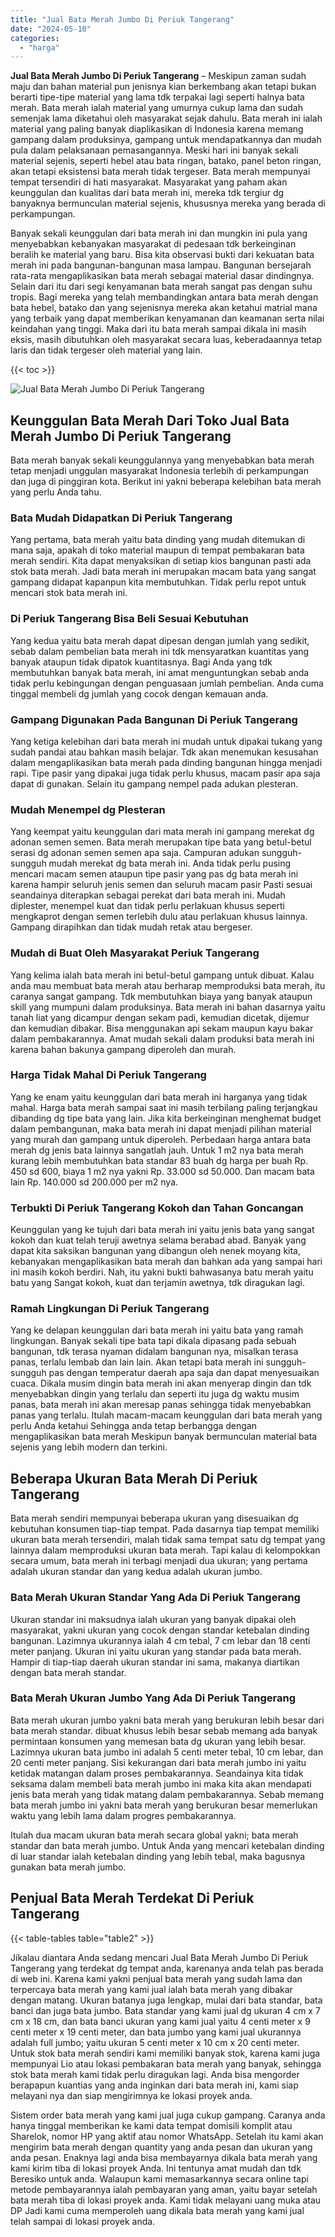 ```yaml
---
title: "Jual Bata Merah Jumbo Di Periuk Tangerang"
date: "2024-05-10"
categories: 
  - "harga"
---
```


**Jual Bata Merah Jumbo Di Periuk Tangerang** – Meskipun zaman sudah maju dan bahan material pun jenisnya kian berkembang akan tetapi bukan berarti tipe-tipe material yang lama tdk terpakai lagi seperti halnya bata merah. Bata merah ialah material yang umurnya cukup lama dan sudah semenjak lama diketahui oleh masyarakat sejak dahulu. Bata merah ini ialah material yang paling banyak diaplikasikan di Indonesia karena memang gampang dalam produksinya, gampang untuk mendapatkannya dan mudah pula dalam pelaksanaan pemasangannya. Meski hari ini banyak sekali material sejenis, seperti hebel atau bata ringan, batako, panel beton ringan, akan tetapi eksistensi bata merah tidak tergeser. Bata merah mempunyai tempat tersendiri di hati masyarakat. Masyarakat yang paham akan keunggulan dan kualitas dari bata merah ini, mereka tdk tergiur dg banyaknya bermunculan material sejenis, khususnya mereka yang berada di perkampungan.

Banyak sekali keunggulan dari bata merah ini dan mungkin ini pula yang menyebabkan kebanyakan masyarakat di pedesaan tdk berkeinginan beralih ke material yang baru. Bisa kita observasi bukti dari kekuatan bata merah ini pada bangunan-bangunan masa lampau. Bangunan bersejarah rata-rata mengaplikasikan bata merah sebagai material dasar dindingnya. Selain dari itu dari segi kenyamanan bata merah sangat pas dengan suhu tropis. Bagi mereka yang telah membandingkan antara bata merah dengan bata hebel, batako dan yang sejenisnya mereka akan ketahui matrial mana yang terbaik yang dapat memberikan kenyamanan dan keamanan serta nilai keindahan yang tinggi. Maka dari itu bata merah sampai dikala ini masih eksis, masih dibutuhkan oleh masyarakat secara luas, keberadaannya tetap laris dan tidak tergeser oleh material yang lain.

{{< toc >}}

![Jual Bata Merah Jumbo Di Periuk Tangerang](/images/jual-bata-merah-31.png)

## Keunggulan Bata Merah Dari Toko Jual Bata Merah Jumbo Di Periuk Tangerang

Bata merah banyak sekali keunggulannya yang menyebabkan bata merah tetap menjadi unggulan masyarakat Indonesia terlebih di perkampungan dan juga di pinggiran kota. Berikut ini yakni beberapa kelebihan bata merah yang perlu Anda tahu.

### Bata Mudah Didapatkan Di Periuk Tangerang

Yang pertama, bata merah yaitu bata dinding yang mudah ditemukan di mana saja, apakah di toko material maupun di tempat pembakaran bata merah sendiri. Kita dapat menyaksikan di setiap kios bangunan pasti ada stok bata merah. Jadi bata merah ini merupakan macam bata yang sangat gampang didapat kapanpun kita membutuhkan. Tidak perlu repot untuk mencari stok bata merah ini.

### Di Periuk Tangerang Bisa Beli Sesuai Kebutuhan

Yang kedua yaitu bata merah dapat dipesan dengan jumlah yang sedikit, sebab dalam pembelian bata merah ini tdk mensyaratkan kuantitas yang banyak ataupun tidak dipatok kuantitasnya. Bagi Anda yang tdk membutuhkan banyak bata merah, ini amat menguntungkan sebab anda tidak perlu kebingungan dengan penguasaan jumlah pembelian. Anda cuma tinggal membeli dg jumlah yang cocok dengan kemauan anda.

### Gampang Digunakan Pada Bangunan Di Periuk Tangerang

Yang ketiga kelebihan dari bata merah ini mudah untuk dipakai tukang yang sudah pandai atau bahkan masih belajar. Tdk akan menemukan kesusahan dalam mengaplikasikan bata merah pada dinding bangunan hingga menjadi rapi. Tipe pasir yang dipakai juga tidak perlu khusus, macam pasir apa saja dapat di gunakan. Selain itu gampang nempel pada adukan plesteran.

### Mudah Menempel dg Plesteran

Yang keempat yaitu keunggulan dari mata merah ini gampang merekat dg adonan semen semen. Bata merah merupakan tipe bata yang betul-betul serasi dg adonan semen semen apa saja. Campuran adukan sungguh-sungguh mudah merekat dg bata merah ini. Anda tidak perlu pusing mencari macam semen ataupun tipe pasir yang pas dg bata merah ini karena hampir seluruh jenis semen dan seluruh macam pasir Pasti sesuai seandainya diterapkan sebagai perekat dari bata merah ini. Mudah diplester, menempel kuat dan tidak perlu perlakuan khusus seperti mengkaprot dengan semen terlebih dulu atau perlakuan khusus lainnya. Gampang dirapihkan dan tidak mudah retak atau bergeser.

### Mudah di Buat Oleh Masyarakat Periuk Tangerang

Yang kelima ialah bata merah ini betul-betul gampang untuk dibuat. Kalau anda mau membuat bata merah atau berharap memproduksi bata merah, itu caranya sangat gampang. Tdk membutuhkan biaya yang banyak ataupun skill yang mumpuni dalam produksinya. Bata merah ini bahan dasarnya yaitu tanah liat yang dicampur dengan sekam padi, kemudian dicetak, dijemur dan kemudian dibakar. Bisa menggunakan api sekam maupun kayu bakar dalam pembakarannya. Amat mudah sekali dalam produksi bata merah ini karena bahan bakunya gampang diperoleh dan murah.

### Harga Tidak Mahal Di Periuk Tangerang

Yang ke enam yaitu keunggulan dari bata merah ini harganya yang tidak mahal. Harga bata merah sampai saat ini masih terbilang paling terjangkau dibanding dg tipe bata yang lain. Jika kita berkeinginan menghemat budget dalam pembangunan, maka bata merah ini dapat menjadi pilihan material yang murah dan gampang untuk diperoleh. Perbedaan harga antara bata merah dg jenis bata lainnya sangatlah jauh. Untuk 1 m2 nya bata merah kurang lebih membutuhkan bata standar 83 buah dg harga per buah Rp. 450 sd 600, biaya 1 m2 nya yakni Rp. 33.000 sd 50.000. Dan macam bata lain Rp. 140.000 sd 200.000 per m2 nya.

### Terbukti Di Periuk Tangerang Kokoh dan Tahan Goncangan

Keunggulan yang ke tujuh dari bata merah ini yaitu jenis bata yang sangat kokoh dan kuat telah teruji awetnya selama berabad abad. Banyak yang dapat kita saksikan bangunan yang dibangun oleh nenek moyang kita, kebanyakan mengaplikasikan bata merah dan bahkan ada yang sampai hari ini masih kokoh berdiri. Nah, itu yakni bukti bahwasanya batu merah yaitu batu yang Sangat kokoh, kuat dan terjamin awetnya, tdk diragukan lagi.

### Ramah Lingkungan Di Periuk Tangerang

Yang ke delapan keunggulan dari bata merah ini yaitu bata yang ramah lingkungan. Banyak sekali tipe bata tapi dikala dipasang pada sebuah bangunan, tdk terasa nyaman didalam bangunan nya, misalkan terasa panas, terlalu lembab dan lain lain. Akan tetapi bata merah ini sungguh-sungguh pas dengan temperatur daerah apa saja dan dapat menyesuaikan cuaca. Dikala musim dingin bata merah ini akan menyerap dingin dan tdk menyebabkan dingin yang terlalu dan seperti itu juga dg waktu musim panas, bata merah ini akan meresap panas sehingga tidak menyebabkan panas yang terlalu. Itulah macam-macam keunggulan dari bata merah yang perlu Anda ketahui Sehingga anda tetap berbangga dengan mengaplikasikan bata merah Meskipun banyak bermunculan material bata sejenis yang lebih modern dan terkini.

## Beberapa Ukuran Bata Merah Di Periuk Tangerang

Bata merah sendiri mempunyai beberapa ukuran yang disesuaikan dg kebutuhan konsumen tiap-tiap tempat. Pada dasarnya tiap tempat memiliki ukuran bata merah tersendiri, malah tidak sama tempat satu dg tempat yang lainnya dalam memproduksi ukuran bata merah. Tapi kalau di kelompokkan secara umum, bata merah ini terbagi menjadi dua ukuran; yang pertama adalah ukuran standar dan yang kedua adalah ukuran jumbo.

### Bata Merah Ukuran Standar Yang Ada Di Periuk Tangerang

Ukuran standar ini maksudnya ialah ukuran yang banyak dipakai oleh masyarakat, yakni ukuran yang cocok dengan standar ketebalan dinding bangunan. Lazimnya ukurannya ialah 4 cm tebal, 7 cm lebar dan 18 centi meter panjang. Ukuran ini yaitu ukuran yang standar pada bata merah. Hampir di tiap-tiap daerah ukuran standar ini sama, makanya diartikan dengan bata merah standar.

### Bata Merah Ukuran Jumbo Yang Ada Di Periuk Tangerang

Bata merah ukuran jumbo yakni bata merah yang berukuran lebih besar dari bata merah standar. dibuat khusus lebih besar sebab memang ada banyak permintaan konsumen yang memesan bata dg ukuran yang lebih besar. Lazimnya ukuran bata jumbo ini adalah 5 centi meter tebal, 10 cm lebar, dan 20 centi meter panjang. Sisi kekurangan dari bata merah jumbo ini yaitu ketidak matangan dalam proses pembakarannya. Seandainya kita tidak seksama dalam membeli bata merah jumbo ini maka kita akan mendapati jenis bata merah yang tidak matang dalam pembakarannya. Sebab memang bata merah jumbo ini yakni bata merah yang berukuran besar memerlukan waktu yang lebih lama dalam progres pembakarannya.

Itulah dua macam ukuran bata merah secara global yakni; bata merah standar dan bata merah jumbo. Untuk Anda yang mencari ketebalan dinding di luar standar ialah ketebalan dinding yang lebih tebal, maka bagusnya gunakan bata merah jumbo.

## Penjual Bata Merah Terdekat Di Periuk Tangerang

{{< table-tables table="table2" >}}

Jikalau diantara Anda sedang mencari Jual Bata Merah Jumbo Di Periuk Tangerang yang terdekat dg tempat anda, karenanya anda telah pas berada di web ini. Karena kami yakni penjual bata merah yang sudah lama dan terpercaya bata merah yang kami jual ialah bata merah yang dibakar dengan matang. Ukuran batanya juga lengkap, mulai dari bata standar, bata banci dan juga bata jumbo. Bata standar yang kami jual dg ukuran 4 cm x 7 cm x 18 cm, dan bata banci ukuran yang kami jual yaitu 4 centi meter x 9 centi meter x 19 centi meter, dan bata jumbo yang kami jual ukurannya adalah full jumbo; yaitu ukuran 5 centi meter x 10 cm x 20 centi meter. Untuk stok bata merah sendiri kami memiliki banyak stok, karena kami juga mempunyai Lio atau lokasi pembakaran bata merah yang banyak, sehingga stok bata merah kami tidak perlu diragukan lagi. Anda bisa mengorder berapapun kuantias yang anda inginkan dari bata merah ini, kami siap melayani nya dan siap mengirimnya ke lokasi proyek anda.

Sistem order bata merah yang kami jual juga cukup gampang. Caranya anda hanya tinggal memberikan ke kami data tempat domisili komplit atau Sharelok, nomor HP yang aktif atau nomor WhatsApp. Setelah itu kami akan mengirim bata merah dengan quantity yang anda pesan dan ukuran yang anda pesan. Enaknya lagi anda bisa membayarnya dikala bata merah yang kami kirim tiba di lokasi proyek Anda. Ini tentunya amat mudah dan tdk Beresiko untuk anda. Walaupun kami memasarkannya secara online tapi metode pembayarannya ialah pembayaran yang aman, yaitu bayar setelah bata merah tiba di lokasi proyek anda. Kami tidak melayani uang muka atau DP Jadi kami cuma memperoleh uang dikala bata merah yang kami jual telah sampai di lokasi proyek anda.
